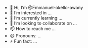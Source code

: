- 👋 Hi, I’m @Emmanuel-okello-awany
- 👀 I’m interested in ...
- 🌱 I’m currently learning ...
- 💞️ I’m looking to collaborate on ...
- 📫 How to reach me ...
- 😄 Pronouns: ...
- ⚡ Fun fact: ...

<!---
Emmanuel-okello-awany/Emmanuel-okello-awany is a ✨ special ✨ repository because its `README.md` (this file) appears on your GitHub profile.
You can click the Preview link to take a look at your changes.
--->
